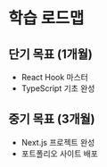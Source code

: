 # 학습 로드맵

## 단기 목표 (1개월)
- React Hook 마스터
- TypeScript 기초 완성

## 중기 목표 (3개월)
- Next.js 프로젝트 완성
- 포트폴리오 사이트 배포
